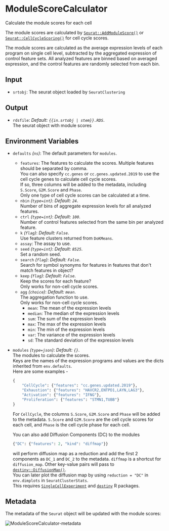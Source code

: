 # ModuleScoreCalculator

Calculate the module scores for each cell

The module scores are calculated by
[`Seurat::AddModuleScore()`](https://satijalab.org/seurat/reference/addmodulescore)
or [`Seurat::CellCycleScoring()`](https://satijalab.org/seurat/reference/cellcyclescoring)
for cell cycle scores.<br />

The module scores are calculated as the average expression levels of each
program on single cell level, subtracted by the aggregated expression of
control feature sets. All analyzed features are binned based on averaged
expression, and the control features are randomly selected from each bin.<br />

## Input

- `srtobj`:
    The seurat object loaded by `SeuratClustering`

## Output

- `rdsfile`: *Default: `{{in.srtobj | stem}}.RDS`*. <br />
    The seurat object with module scores

## Environment Variables

- `defaults` *(`ns`)*:
    The default parameters for `modules`.<br />
    - `features`:
        The features to calculate the scores. Multiple features
        should be separated by comma.<br />
        You can also specify `cc.genes` or `cc.genes.updated.2019` to
        use the cell cycle genes to calculate cell cycle scores.<br />
        If so, three columns will be added to the metadata, including
        `S.Score`, `G2M.Score` and `Phase`.<br />
        Only one type of cell cycle scores can be calculated at a time.<br />
    - `nbin` *(`type=int`)*: *Default: `24`*. <br />
        Number of bins of aggregate expression levels
        for all analyzed features.<br />
    - `ctrl` *(`type=int`)*: *Default: `100`*. <br />
        Number of control features selected from
        the same bin per analyzed feature.<br />
    - `k` *(`flag`)*: *Default: `False`*. <br />
        Use feature clusters returned from `DoKMeans`.<br />
    - `assay`:
        The assay to use.<br />
    - `seed` *(`type=int`)*: *Default: `8525`*. <br />
        Set a random seed.<br />
    - `search` *(`flag`)*: *Default: `False`*. <br />
        Search for symbol synonyms for features in
        features that don't match features in object?<br />
    - `keep` *(`flag`)*: *Default: `False`*. <br />
        Keep the scores for each feature?<br />
        Only works for non-cell cycle scores.<br />
    - `agg` *(`choice`)*: *Default: `mean`*. <br />
        The aggregation function to use.<br />
        Only works for non-cell cycle scores.<br />
        - `mean`:
            The mean of the expression levels
        - `median`:
            The median of the expression levels
        - `sum`:
            The sum of the expression levels
        - `max`:
            The max of the expression levels
        - `min`:
            The min of the expression levels
        - `var`:
            The variance of the expression levels
        - `sd`:
            The standard deviation of the expression levels
- `modules` *(`type=json`)*: *Default: `{}`*. <br />
    The modules to calculate the scores.<br />
    Keys are the names of the expression programs and values are the
    dicts inherited from `env.defaults`.<br />
    Here are some examples -

    ```python
    {
        "CellCycle": {"features": "cc.genes.updated.2019"},
        "Exhaustion": {"features": "HAVCR2,ENTPD1,LAYN,LAG3"},
        "Activation": {"features": "IFNG"},
        "Proliferation": {"features": "STMN1,TUBB"}
    }
    ```


    For `CellCycle`, the columns `S.Score`, `G2M.Score` and `Phase` will
    be added to the metadata. `S.Score` and `G2M.Score` are the cell cycle
    scores for each cell, and `Phase` is the cell cycle phase for each cell.<br />

    You can also add Diffusion Components (DC) to the modules

    ```python
    {"DC": {"features": 2, "kind": "diffmap"}}
    ```

    will perform diffusion map as a reduction and add the first 2
    components as `DC_1` and `DC_2` to the metadata. `diffmap` is a shortcut
    for `diffusion_map`. Other key-value pairs will pass to
    [`destiny::DiffusionMap()`](https://www.rdocumentation.org/packages/destiny/versions/2.0.4/topics/DiffusionMap%20class).<br />
    You can later plot the diffusion map by using
    `reduction = "DC"` in `env.dimplots` in `SeuratClusterStats`.<br />
    This requires [`SingleCellExperiment`](https://bioconductor.org/packages/release/bioc/html/SingleCellExperiment.html)
    and [`destiny`](https://bioconductor.org/packages/release/bioc/html/destiny.html) R packages.<br />

## Metadata

The metadata of the `Seurat` object will be updated with the module scores:<br />

![ModuleScoreCalculator-metadata](../..//processes/images/ModuleScoreCalculator-metadata.png)

